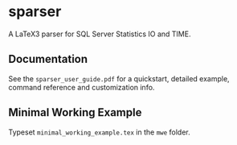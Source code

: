 sparser
=========
A LaTeX3 parser for SQL Server Statistics IO and TIME.

Documentation
---------
See the ``sparser_user_guide.pdf`` for a quickstart, detailed example, command reference and customization info.

Minimal Working Example
---------
Typeset ``minimal_working_example.tex`` in the ``mwe`` folder.
